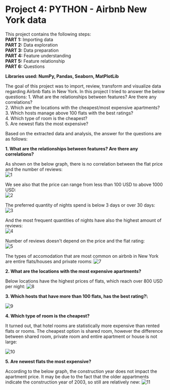 # Project 4: PYTHON - Airbnb New York data

This project contains the following steps:\
**PART 1:** Importing data\
**PART 2:** Data exploration\
**PART 3:** Data preparation\
**PART 4:** Feature understanding\
**PART 5:** Feature relationship\
**PART 6:** Questions

**Libraries used: NumPy, Pandas, Seaborn, MatPlotLib**

The goal of this project was to import, review, transform and visualize data regarding Airbnb flats in New York. In this project I tried to answer the below questions:
	1. What are the relationships between features? Are there any correlations?\
	2. Which are the locations with the cheapest/most expensive apartments?\
	3. Which hosts manage above 100 flats with the best ratings?\
	4. Which type of room is the cheapest?\
 	5. Are newest flats the most expensive?

Based on the extracted data and analysis, the answer for the questions are as follows:


**1. What are the relationships between features? Are there any correlations?**
	
As shown on the below graph, there is no correlation between the flat price and the number of reviews:\
![1](https://user-images.githubusercontent.com/96730074/217627440-60caa19d-cb5b-4265-a8ed-3151a466edc0.png)

We see also that the price can range from less than 100 USD to above 1000 USD:\
![2](https://user-images.githubusercontent.com/96730074/217627705-7000b33e-dee1-4e90-afdd-76720765b052.png)

The preferred quantity of nights spend is below 3 days or over 30 days:\
![3](https://user-images.githubusercontent.com/96730074/217628332-552a66d6-ea6b-4213-bc88-3aa30db773e3.png)

And the most frequent quantities of nights have also the highest amount of reviews:\
![4](https://user-images.githubusercontent.com/96730074/217628639-6c6d371c-3964-4692-9f25-8bb0291f649e.png)

Number of reviews doesn't depend on the price and the flat rating:\
![5](https://user-images.githubusercontent.com/96730074/217628881-7fae5c61-980f-4f3b-9db4-bb48165f8dc0.png)

The types of accomodation that are most common on airbnb in New York are entire flats/houses and private rooms:
![7](https://user-images.githubusercontent.com/96730074/217629185-3a831f37-51d8-4bb5-8011-e58280071366.png)



**2. What are the locations with the most expensive apartments?**

Below locations have the highest prices of flats, which reach over 800 USD per night:
![8](https://user-images.githubusercontent.com/96730074/217888684-2f044a25-866d-445e-b799-f82b1963e83a.png)


**3. Which hosts that have more than 100 flats, has the best rating?**\

![9](https://user-images.githubusercontent.com/96730074/217888952-d674bc58-d030-434d-ae62-b34545a56435.png)


**4. Which type of room is the cheapest?**

It turned out, that hotel rooms are statistically more expensive than rented flats or rooms. The cheapest option is shared room, however the difference between shared room, private room and entire apartment or house is not large:


![10](https://user-images.githubusercontent.com/96730074/217889625-d25b6adc-2bdf-454e-9cfd-ad11aa7d6898.png)

**5. Are newest flats the most expensive?**

According to the below graph, the construction year does not impact the apartment price. It may be due to the fact that the older appartments indicate the construction year of 2003, so still are relatively new:
![11](https://user-images.githubusercontent.com/96730074/217890145-ba5a2f12-f4f0-422c-a378-ee918d2fef15.png)





